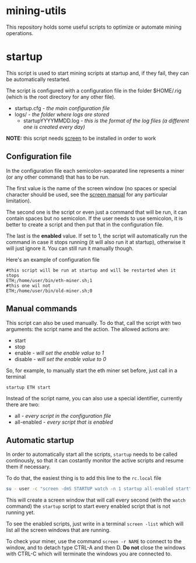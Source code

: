 # mining-utils
This repository holds some useful scripts to optimize or automate mining operations.

# startup
This script is used to start mining scripts at startup and, if they fail, they can be automatically restarted.

The script is configured with a configuration file in the folder $HOME/.rig (which is the root directory for any other file).

* startup.cfg - *the main configuration file*
* logs/ - *the folder where logs are stored*
    * startupYYYYMMDD.log - *this is the format of the log files (a different one is created every day)*

**NOTE:** this script needs [screen](https://www.gnu.org/software/screen/) to be installed in order to work

## Configuration file

In the configuration file each semicolon-separated line represents a miner (or any other command) that has to be run.

The first value is the name of the screen window (no spaces or special character should be used, see the [screen manual](https://www.gnu.org/software/screen/manual/screen.html) for any particular limitation).

The second one is the script or even just a command that will be run, it can contain spaces but no semicolon. If the user needs to use semicolon, it is better to create a script and then put that in the configuration file.

The last is the **enabled** value. If set to 1, the script will automatically run the command in case it stops running (it will also run it at startup), otherwise it will just ignore it. You can still run it manually though.

Here's an example of configuration file

    #this script will be run at startup and will be restarted when it stops
    ETH;/home/user/bin/eth-miner.sh;1
    #this one wil not
    ETH;/home/user/bin/old-miner.sh;0

## Manual commands

This script can also be used manually. To do that, call the script with two arguments: the script name and the action. The allowed actions are:

* start
* stop
* enable - *will set the enable value to 1*
* disable - *will set the enable value to 0*

So, for example, to manually start the eth miner set before, just call in a terminal

    startup ETH start

Instead of the script name, you can also use a special identifier, currently there are two:

* all - *every script in the configuration file*
* all-enabled - *every script that is enabled*

## Automatic startup

In order to automatically start all the scripts, `startup` needs to be called continously, so that it can costantly monitor the active scripts and resume them if necessary.

To do that, the easiest thing is to add this line to the `rc.local` file

```sh
su - user -c "screen -dmS STARTUP watch -n 1 startup all-enabled start"
```

This will create a screen window that will call every second (with the `watch` command) the `startup` script to start every enabled script that is not running yet.

To see the enabled scripts, just write in a terminal `screen -list` which will list all the screen windows that are running.

To check your miner, use the command `screen -r NAME` to connect to the window, and to detach type CTRL-A and then D. **Do not** close the windows with CTRL-C which will terminate the windows you are connected to.
